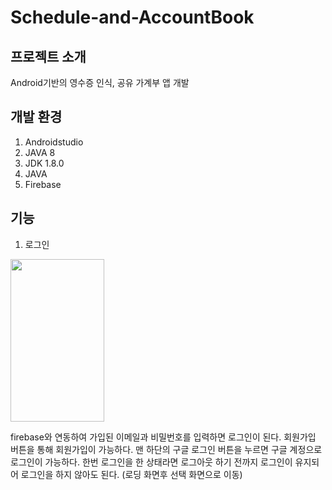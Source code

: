 # Schedule-and-AccountBook

## 프로젝트 소개
Android기반의 영수증 인식, 공유 가계부 앱 개발

## 개발 환경
1. Androidstudio
2. JAVA 8
3. JDK 1.8.0
4. JAVA
5. Firebase

## 기능 
1. 로그인
<p align="cneter">
  <img src="https://github.com/ekdan38/Schedule-and-AccountBook/assets/103169652/92b1867d-c39d-4dea-af69-e453424d48a7" width="150" height="260">
</p>
firebase와 연동하여 가입된 이메일과 비밀번호를 입력하면 로그인이 된다. 회원가입 버튼을 통해 회원가입이 가능하다. 
맨 하단의 구글 로그인 버튼을 누르면 구글 계정으로 로그인이 가능하다. 한번 로그인을 한 상태라면 로그아웃 하기 전까지 로그인이 유지되어 로그인을 하지 않아도 된다. (로딩 화면후 선택 화면으로 이동)

